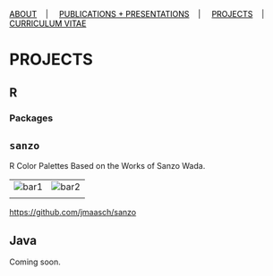 <div class="topnav">
  <a href="about.html" style="color: rgb(0,0,0)"><font color="000000">ABOUT</font></a>&nbsp;&nbsp;&nbsp;&nbsp;|&nbsp;&nbsp;&nbsp;&nbsp;
  <a href="pubs.html" style="color: rgb(0,0,0)"><font color="000000">PUBLICATIONS + PRESENTATIONS</font></a>&nbsp;&nbsp;&nbsp;&nbsp;|&nbsp;&nbsp;&nbsp;&nbsp;
  <a href="projects.html" style="color: rgb(0,0,0)"><font color="000000">PROJECTS</font></a>&nbsp;&nbsp;&nbsp;&nbsp;|&nbsp;&nbsp;&nbsp;&nbsp;
  <a href="cv.html" style="color: rgb(0,0,0)"><font color="000000">CURRICULUM VITAE</font></a> 
</div>

# PROJECTS

## R

### Packages

## ```sanzo```

R Color Palettes Based on the Works of Sanzo Wada.

|   |   |
|:-------------------------:|:-------------------------:|
|![bar1](https://github.com/jmaasch/sanzo/blob/master/dev/demos4/Unknown-7.png)|![bar2](https://github.com/jmaasch/sanzo/blob/master/dev/demos4/Unknown-4.png)|
|   |   |

<a href="https://github.com/jmaasch/sanzo" style="color: rgb(0,0,0)"><font color="000000">https://github.com/jmaasch/sanzo</font></a>

## Java

Coming soon.
